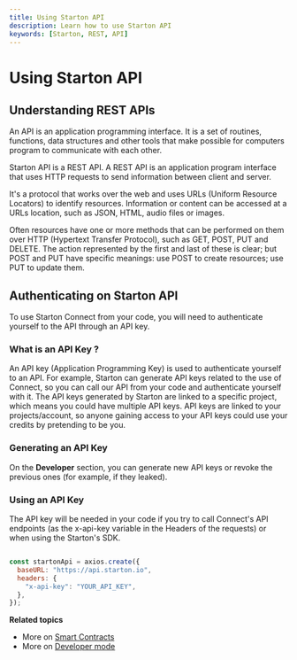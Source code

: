 ```yaml
---
title: Using Starton API
description: Learn how to use Starton API
keywords: [Starton, REST, API]
---
```


# Using Starton API

## Understanding REST APIs

An API is an application programming interface. It is a set of routines, functions, data structures and other tools that make possible for computers program to communicate with each other.

Starton API is a REST API. A REST API is an application program interface that uses HTTP requests to send information between client and server.

It's a protocol that works over the web and uses URLs (Uniform Resource Locators) to identify resources. Information or content can be accessed at a URLs location, such as JSON, HTML, audio files or images.

Often resources have one or more methods that can be performed on them over HTTP (Hypertext Transfer Protocol), such as GET, POST, PUT and DELETE. The action represented by the first and last of these is clear; but POST and PUT have specific meanings: use POST to create resources; use PUT to update them.

## Authenticating on Starton API

To use Starton Connect from your code, you will need to authenticate yourself to the API through an API key.

### What is an API Key ?

An API key (Application Programming Key) is used to authenticate yourself to an API.
For example, Starton can generate API keys related to the use of Connect, so you can call our API from your code and authenticate yourself with it.
The API keys generated by Starton are linked to a specific project, which means you could have multiple API keys.
API keys are linked to your projects/account, so anyone gaining access to your API keys could use your credits by pretending to be you.

### Generating an API Key

On the **Developer** section, you can generate new API keys or revoke the previous ones (for example, if they leaked).

### Using an API Key
The API key will be needed in your code if you try to call Connect's API endpoints (as the x-api-key variable in the Headers of the requests) or when using the Starton's SDK.

```jsx showLineNumbers

const startonApi = axios.create({
  baseURL: "https://api.starton.io",
  headers: {
    "x-api-key": "YOUR_API_KEY",
  },
});

```


**Related topics**


- More on [Smart Contracts](/Smart-contract/understanding-smart-contracts.md)
- More on [Developer mode](/Developer/Discovering-coding-interface.md)
